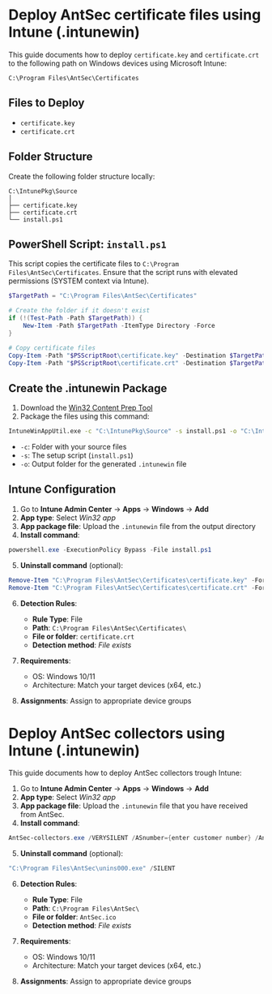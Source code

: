 # Deploy AntSec certificate files using Intune (.intunewin)

This guide documents how to deploy `certificate.key` and `certificate.crt` to the following path on Windows devices using Microsoft Intune:

```
C:\Program Files\AntSec\Certificates
```

## Files to Deploy

- `certificate.key`
- `certificate.crt`

## Folder Structure

Create the following folder structure locally:

```
C:\IntunePkg\Source
│
├── certificate.key
├── certificate.crt
└── install.ps1
```

## PowerShell Script: `install.ps1`

This script copies the certificate files to `C:\Program Files\AntSec\Certificates`. Ensure that the script runs with elevated permissions (SYSTEM context via Intune).

```powershell
$TargetPath = "C:\Program Files\AntSec\Certificates"

# Create the folder if it doesn't exist
if (!(Test-Path -Path $TargetPath)) {
    New-Item -Path $TargetPath -ItemType Directory -Force
}

# Copy certificate files
Copy-Item -Path "$PSScriptRoot\certificate.key" -Destination $TargetPath -Force
Copy-Item -Path "$PSScriptRoot\certificate.crt" -Destination $TargetPath -Force
```

## Create the .intunewin Package

1. Download the [Win32 Content Prep Tool](https://learn.microsoft.com/en-us/mem/intune/apps/apps-win32-app-management#prepare-the-win32-app-content)
2. Package the files using this command:

```cmd
IntuneWinAppUtil.exe -c "C:\IntunePkg\Source" -s install.ps1 -o "C:\IntunePkg\Output"
```

- `-c`: Folder with your source files  
- `-s`: The setup script (`install.ps1`)  
- `-o`: Output folder for the generated `.intunewin` file  

## Intune Configuration

1. Go to **Intune Admin Center** → **Apps** → **Windows** → **Add**
2. **App type**: Select *Win32 app*
3. **App package file**: Upload the `.intunewin` file from the output directory
4. **Install command**:

```powershell
powershell.exe -ExecutionPolicy Bypass -File install.ps1
```

5. **Uninstall command** (optional):

```powershell
Remove-Item "C:\Program Files\AntSec\Certificates\certificate.key" -Force
Remove-Item "C:\Program Files\AntSec\Certificates\certificate.crt" -Force
```

6. **Detection Rules**:
    - **Rule Type**: File  
    - **Path**: `C:\Program Files\AntSec\Certificates\`  
    - **File or folder**: `certificate.crt`  
    - **Detection method**: *File exists*  

7. **Requirements**:
    - OS: Windows 10/11  
    - Architecture: Match your target devices (x64, etc.)

8. **Assignments**: Assign to appropriate device groups

# Deploy AntSec collectors using Intune (.intunewin)
This guide documents how to deploy AntSec collectors trough Intune:

1. Go to **Intune Admin Center** → **Apps** → **Windows** → **Add**
2. **App type**: Select *Win32 app*
3. **App package file**: Upload the `.intunewin` file that you have received from AntSec.
4. **Install command**:

```powershell
AntSec-collectors.exe /VERYSILENT /ASnumber={enter customer number} /AntSecCrtFile="C:\Program Files\AntSec\Certificates\certificate.crt" /AntSecKeyFile="C:\Program Files\AntSec\Certificates\certificate.key"
```

5. **Uninstall command** (optional):

```powershell
"C:\Program Files\AntSec\unins000.exe" /SILENT
```

6. **Detection Rules**:
    - **Rule Type**: File  
    - **Path**: `C:\Program Files\AntSec\`  
    - **File or folder**: `AntSec.ico`  
    - **Detection method**: *File exists*

7. **Requirements**:
    - OS: Windows 10/11  
    - Architecture: Match your target devices (x64, etc.)

8. **Assignments**: Assign to appropriate device groups